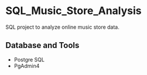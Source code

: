 # SQL_Music_Store_Analysis
SQL project to analyze online music store data.



## Database and Tools
* Postgre SQL
* PgAdmin4

